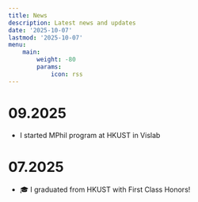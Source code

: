 ```yaml
---
title: News
description: Latest news and updates
date: '2025-10-07'
lastmod: '2025-10-07'
menu:
    main:
        weight: -80
        params:
            icon: rss
---
```



# 09.2025
- I started MPhil program at HKUST in Vislab

# 07.2025
- 🎓 I graduated from HKUST with First Class Honors!
